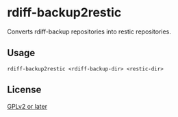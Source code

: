 # rdiff-backup2restic

Converts rdiff-backup repositories into restic repositories.

## Usage

    rdiff-backup2restic <rdiff-backup-dir> <restic-dir>

## License

[GPLv2 or later](https://www.gnu.org/licenses/gpl.html)
